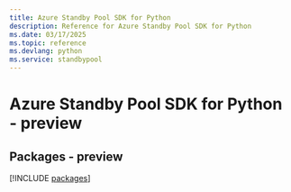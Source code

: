 ```yaml
---
title: Azure Standby Pool SDK for Python
description: Reference for Azure Standby Pool SDK for Python
ms.date: 03/17/2025
ms.topic: reference
ms.devlang: python
ms.service: standbypool
---
```

# Azure Standby Pool SDK for Python - preview
## Packages - preview
[!INCLUDE [packages](standby-pool-index.md)]